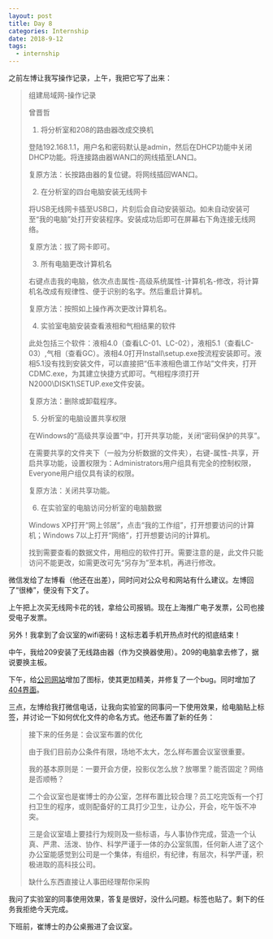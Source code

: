 ```yaml
---
layout: post
title: Day 8
categories: Internship
date: 2018-9-12
tags:
  - internship
---
```


之前左博让我写操作记录，上午，我把它写了出来：

> 组建局域网-操作记录
>
> 曾晋哲
>
> 1. 将分析室和208的路由器改成交换机
>
> 	登陆192.168.1.1，用户名和密码默认是admin，然后在DHCP功能中关闭DHCP功能。将连接路由器WAN口的网线插至LAN口。
>
> 	复原方法：长按路由器的复位键。将网线插回WAN口。
>
> 2. 在分析室的四台电脑安装无线网卡 
>
> 	将USB无线网卡插至USB口，片刻后会自动安装驱动。如未自动安装可至“我的电脑”处打开安装程序。安装成功后即可在屏幕右下角连接无线网络。
>
> 	复原方法：拔了网卡即可。
>
> 3. 所有电脑更改计算机名
>
> 	右键点击我的电脑，依次点击属性-高级系统属性-计算机名-修改，将计算机名改成有规律性、便于识别的名字。然后重启计算机。
>
> 	复原方法：按照如上操作再次更改计算机名。
>
> 4. 实验室电脑安装查看液相和气相结果的软件
>
> 	此处包括三个软件：液相4.0（查看LC-01、LC-02），液相5.1（查看LC-03）,气相（查看GC）。液相4.0打开Install\setup.exe按流程安装即可。液相5.1没有找到安装文件，可以直接把“伍丰液相色谱工作站”文件夹，打开CDMC.exe，为其建立快捷方式即可。气相程序须打开N2000\DISK1\SETUP.exe文件安装。
>
> 	复原方法：删除或卸载程序。
>
> 5. 分析室的电脑设置共享权限
>
> 	在Windows的“高级共享设置”中，打开共享功能，关闭“密码保护的共享”。
>
> 	在需要共享的文件夹下（一般为分析数据的文件夹），右键-属性-共享，开启共享功能，设置权限为：Administrators用户组具有完全的控制权限，Everyone用户组仅具有读的权限。
>
> 	复原方法：关闭共享功能。
>
> 6. 在实验室的电脑访问分析室的电脑数据
>
> 	Windows XP打开“网上邻居”，点击“我的工作组”，打开想要访问的计算机；Windows 7以上打开“网络”，打开想要访问的计算机。
>
> 	找到需要查看的数据文件，用相应的软件打开。需要注意的是，此文件只能访问不能更改，如需更改可先“另存为”至本机，再进行修改。

微信发给了左博看（他还在出差），同时问对公众号和网站有什么建议。左博回了“很棒”，便没有下文了。

上午把上次买无线网卡花的钱，拿给公司报销。现在上海推广电子发票，公司也接受电子发票。

另外！我拿到了会议室的wifi密码！这标志着手机开热点时代的彻底结束！

中午，我给209安装了无线路由器（作为交换器使用）。209的电脑拿去修了，据说要换主板。

下午，给[公司网站](http://www.shqkchem.com/)增加了图标，使其更加精美，并修复了一个bug。同时增加了[404界面](http://www.shqkchem.com/404.html)。

三点，左博给我打微信电话，让我向实验室的同事问一下使用效果，给电脑贴上标签，并讨论一下如何优化文件的命名方式。他还布置了新的任务：

> 接下来的任务是：会议室布置的优化
>
> 由于我们目前办公条件有限，场地不太大，怎么样布置会议室很重要。
>
> 我的基本原则是：一要开会方便，投影仪怎么放？放哪里？能否固定？网络是否顺畅？
>
> 二个会议室也是崔博士的办公室，怎样布置比较合理？员工吃完饭有一个打扫卫生的程序，或则配备好的工具打少卫生，让办公，开会，吃午饭不冲突。
>
> 三是会议室墙上要挂行为规则及一些标语，与人事协作完成，营造一个认真、严肃、活泼、协作、科学严谨于一体的办公室氛围，任何新人进了这个办公室能感觉到公司是一个集体，有组织，有纪律，有层次，科学严谨，积极进取的高科技公司。
>
> 缺什么东西直接让人事田经理帮你采购

我问了实验室的同事使用效果，答复是很好，没什么问题。标签也贴了。剩下的任务我拒绝今天完成。

下班前，崔博士的办公桌搬进了会议室。